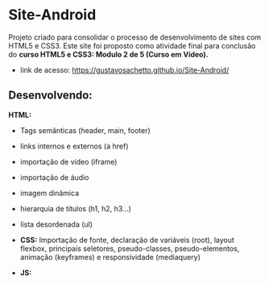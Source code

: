 # Site-Android
Projeto criado para consolidar o processo de desenvolvimento de sites com HTML5 e CSS3. Este site foi proposto como atividade final para conclusão do __curso HTML5 e CSS3: Modulo 2 de 5 (Curso em Vídeo).__

* link de acesso: https://gustavosachetto.github.io/Site-Android/

## Desenvolvendo:

__HTML:__ 
* Tags semânticas (header, main, footer)
* links internos e externos (a href)
* importação de vídeo (iframe)
* importação de áudio
* imagem dinâmica
* hierarquia de títulos (h1, h2, h3...) 
* lista desordenada (ul)

* __CSS:__ Importação de fonte, declaração de variáveis (root), layout flexbox, principais seletores, pseudo-classes, pseudo-elementos, animação (keyframes) e responsividade (mediaquery)

* __JS:__

